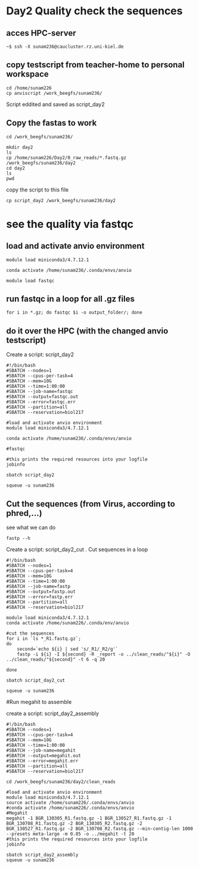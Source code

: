 # Day2 Quality check the sequences

## acces HPC-server
```
~$ ssh -X sunam236@caucluster.rz.uni-kiel.de
```

## copy testscript from teacher-home to personal workspace
```
cd /home/sunam226
cp anviscript /work_beegfs/sunam236/
```
Script eddited and saved as script_day2

## Copy the fastas to work
```
cd /work_beegfs/sunam236/

mkdir day2
ls
cp /home/sunam226/Day2/0_raw_reads/*.fastq.gz /work_beegfs/sunam236/day2
cd day2
ls
pwd
```
copy the script to this file

```
cp script_day2 /work_beegfs/sunam236/day2
```
# see the quality via fastqc

## load and activate anvio environment
```
module load miniconda3/4.7.12.1

conda activate /home/sunam236/.conda/envs/anvio

module load fastqc
```
## run fastqc in a loop for all .gz files
```
for i in *.gz; do fastqc $i -o output_folder/; done
```
## do it over the HPC (with the changed anvio testscript)

Create a script: script_day2
```
#!/bin/bash
#SBATCH --nodes=1
#SBATCH --cpus-per-task=4
#SBATCH --mem=10G
#SBATCH --time=1:00:00
#SBATCH --job-name=fastqc
#SBATCH --output=fastqc.out
#SBATCH --error=fastqc.err
#SBATCH --partition=all
#SBATCH --reservation=biol217

#load and activate anvio environment
module load miniconda3/4.7.12.1

conda activate /home/sunam236/.conda/envs/anvio

#fastqc 

#this prints the required resources into your logfile
jobinfo
```

```
sbatch script_day2

squeue -u sunam236
```
## Cut the sequences (from Virus, according to phred,...)
see what we can do
```
fastp --h
```
Create a script: script_day2_cut . Cut sequences in a loop 
```
#!/bin/bash
#SBATCH --nodes=1
#SBATCH --cpus-per-task=4
#SBATCH --mem=10G
#SBATCH --time=1:00:00
#SBATCH --job-name=fastp
#SBATCH --output=fastp.out
#SBATCH --error=fastp.err
#SBATCH --partition=all
#SBATCH --reservation=biol217

module load miniconda3/4.7.12.1
conda activate /home/sunam226/.conda/env/anvio

#cut the sequences
for i in `ls *_R1.fastq.gz`;
do
    second=`echo ${i} | sed 's/_R1/_R2/g'`
    fastp -i ${i} -I ${second} -R _report -o ../clean_reads/"${i}" -O ../clean_reads/"${second}" -t 6 -q 20

done
```

```
sbatch script_day2_cut

squeue -u sunam236
```

#Run megahit to assemble

create a script: script_day2_assembly
```
#!/bin/bash
#SBATCH --nodes=1
#SBATCH --cpus-per-task=4
#SBATCH --mem=10G
#SBATCH --time=1:00:00
#SBATCH --job-name=megahit
#SBATCH --output=megahit.out
#SBATCH --error=megahit.err
#SBATCH --partition=all
#SBATCH --reservation=biol217

cd /work_beegfs/sunam236/day2/clean_reads

#load and activate anvio environment
module load miniconda3/4.7.12.1
source activate /home/sunam226/.conda/envs/anvio
#conda activate /home/sunam226/.conda/envs/anvio
#Megahit             
megahit -1 BGR_130305_R1.fastq.gz -1 BGR_130527_R1.fastq.gz -1 BGR_130708_R1.fastq.gz -2 BGR_130305_R2.fastq.gz -2 BGR_130527_R1.fastq.gz -2 BGR_130708_R2.fastq.gz --min-contig-len 1000 --presets meta-large -m 0.85 -o ../megahit -t 20   
#this prints the required resources into your logfile
jobinfo                
```
```
sbatch script_day2_assembly
squeue -u sunam236
```